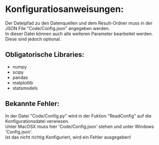 # Konfiguratiosanweisungen:

Der Dateipfad zu den Datenquellen und dem Result-Ordner muss in der JSON File "Code/Config.json" angegeben werden. </br>
In dieser Datei können auch alle weiteren Parameter bearbeitet werden. Diese sind jedoch optional.

## Obligatorische Libraries:
- numpy
- scipy
- pandas
- matplotlib
- statsmodels

## Bekannte Fehler:
In der Datei "Code/Config.py" wird in der Fuktion "ReadConfig" auf die Konfigurationsdatei verwiesen. </br>
Unter MacOSX muss hier 'Code/Config.json' stehen und unter Windows 'Config.json'. </br>
Ist das nicht richtig Konfiguriert, wird ein Fehler ausgegeben!